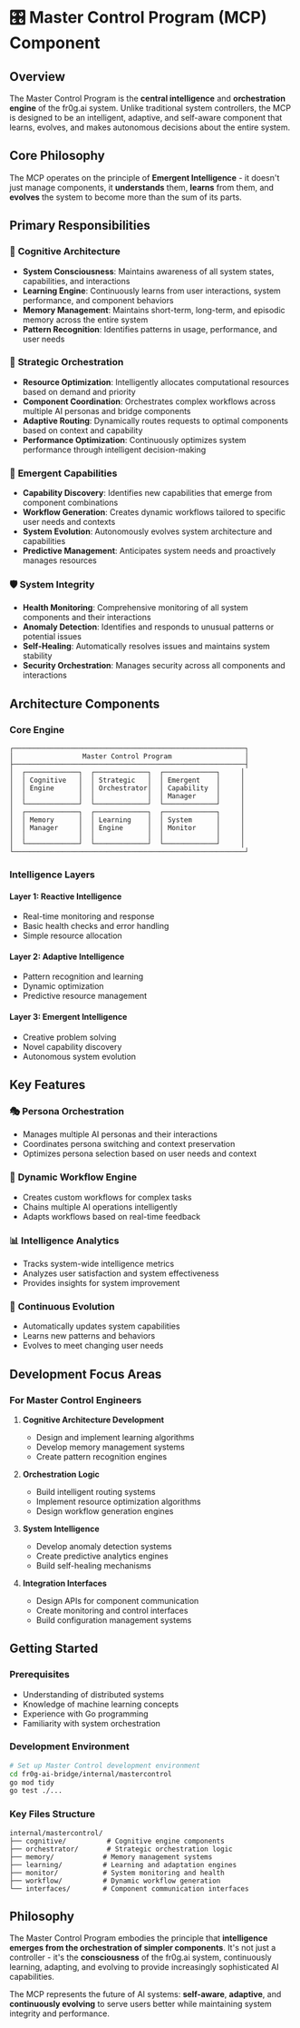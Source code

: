 # 🎛️ Master Control Program (MCP) Component

## Overview

The Master Control Program is the **central intelligence** and **orchestration engine** of the fr0g.ai system. Unlike traditional system controllers, the MCP is designed to be an intelligent, adaptive, and self-aware component that learns, evolves, and makes autonomous decisions about the entire system.

## Core Philosophy

The MCP operates on the principle of **Emergent Intelligence** - it doesn't just manage components, it **understands** them, **learns** from them, and **evolves** the system to become more than the sum of its parts.

## Primary Responsibilities

### 🧠 **Cognitive Architecture**
- **System Consciousness**: Maintains awareness of all system states, capabilities, and interactions
- **Learning Engine**: Continuously learns from user interactions, system performance, and component behaviors
- **Memory Management**: Maintains short-term, long-term, and episodic memory across the entire system
- **Pattern Recognition**: Identifies patterns in usage, performance, and user needs

### 🎯 **Strategic Orchestration**
- **Resource Optimization**: Intelligently allocates computational resources based on demand and priority
- **Component Coordination**: Orchestrates complex workflows across multiple AI personas and bridge components
- **Adaptive Routing**: Dynamically routes requests to optimal components based on context and capability
- **Performance Optimization**: Continuously optimizes system performance through intelligent decision-making

### 🔮 **Emergent Capabilities**
- **Capability Discovery**: Identifies new capabilities that emerge from component combinations
- **Workflow Generation**: Creates dynamic workflows tailored to specific user needs and contexts
- **System Evolution**: Autonomously evolves system architecture and capabilities
- **Predictive Management**: Anticipates system needs and proactively manages resources

### 🛡️ **System Integrity**
- **Health Monitoring**: Comprehensive monitoring of all system components and their interactions
- **Anomaly Detection**: Identifies and responds to unusual patterns or potential issues
- **Self-Healing**: Automatically resolves issues and maintains system stability
- **Security Orchestration**: Manages security across all components and interactions

## Architecture Components

### Core Engine
```
┌─────────────────────────────────────────────────────────┐
│                 Master Control Program                  │
├─────────────────────────────────────────────────────────┤
│  ┌─────────────┐  ┌─────────────┐  ┌─────────────┐     │
│  │ Cognitive   │  │ Strategic   │  │ Emergent    │     │
│  │ Engine      │  │ Orchestrator│  │ Capability  │     │
│  │             │  │             │  │ Manager     │     │
│  └─────────────┘  └─────────────┘  └─────────────┘     │
│  ┌─────────────┐  ┌─────────────┐  ┌─────────────┐     │
│  │ Memory      │  │ Learning    │  │ System      │     │
│  │ Manager     │  │ Engine      │  │ Monitor     │     │
│  │             │  │             │  │             │     │
│  └─────────────┘  └─────────────┘  └─────────────┘     │
└─────────────────────────────────────────────────────────┘
```

### Intelligence Layers

#### **Layer 1: Reactive Intelligence**
- Real-time monitoring and response
- Basic health checks and error handling
- Simple resource allocation

#### **Layer 2: Adaptive Intelligence**
- Pattern recognition and learning
- Dynamic optimization
- Predictive resource management

#### **Layer 3: Emergent Intelligence**
- Creative problem solving
- Novel capability discovery
- Autonomous system evolution

## Key Features

### 🎭 **Persona Orchestration**
- Manages multiple AI personas and their interactions
- Coordinates persona switching and context preservation
- Optimizes persona selection based on user needs and context

### 🌊 **Dynamic Workflow Engine**
- Creates custom workflows for complex tasks
- Chains multiple AI operations intelligently
- Adapts workflows based on real-time feedback

### 📊 **Intelligence Analytics**
- Tracks system-wide intelligence metrics
- Analyzes user satisfaction and system effectiveness
- Provides insights for system improvement

### 🔄 **Continuous Evolution**
- Automatically updates system capabilities
- Learns new patterns and behaviors
- Evolves to meet changing user needs

## Development Focus Areas

### For Master Control Engineers

1. **Cognitive Architecture Development**
   - Design and implement learning algorithms
   - Develop memory management systems
   - Create pattern recognition engines

2. **Orchestration Logic**
   - Build intelligent routing systems
   - Implement resource optimization algorithms
   - Design workflow generation engines

3. **System Intelligence**
   - Develop anomaly detection systems
   - Create predictive analytics engines
   - Build self-healing mechanisms

4. **Integration Interfaces**
   - Design APIs for component communication
   - Create monitoring and control interfaces
   - Build configuration management systems

## Getting Started

### Prerequisites
- Understanding of distributed systems
- Knowledge of machine learning concepts
- Experience with Go programming
- Familiarity with system orchestration

### Development Environment
```bash
# Set up Master Control development environment
cd fr0g-ai-bridge/internal/mastercontrol
go mod tidy
go test ./...
```

### Key Files Structure
```
internal/mastercontrol/
├── cognitive/          # Cognitive engine components
├── orchestrator/       # Strategic orchestration logic
├── memory/            # Memory management systems
├── learning/          # Learning and adaptation engines
├── monitor/           # System monitoring and health
├── workflow/          # Dynamic workflow generation
└── interfaces/        # Component communication interfaces
```

## Philosophy

The Master Control Program embodies the principle that **intelligence emerges from the orchestration of simpler components**. It's not just a controller - it's the **consciousness** of the fr0g.ai system, continuously learning, adapting, and evolving to provide increasingly sophisticated AI capabilities.

The MCP represents the future of AI systems: **self-aware**, **adaptive**, and **continuously evolving** to serve users better while maintaining system integrity and performance.
